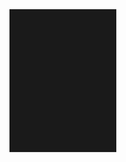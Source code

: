 <div class="card">
  <div class="card2" >
  </div>
</div>

<style>
.card {
 width: 190px;
 height: 254px;
 background-image: linear-gradient(163deg, #00ff75 0%, #3700ff 100%);
 border-radius: 20px;
 transition: all .3s;
}

.card2 {
 width: 190px;
 height: 254px;
 background-color: #1a1a1a;
 border-radius:;
 transition: all .2s;
}

.card2:hover {
 transform: scale(0.98);
 border-radius: 20px;
}

.card:hover {
 box-shadow: 0px 0px 30px 1px rgba(0, 255, 117, 0.30);
}</style>
